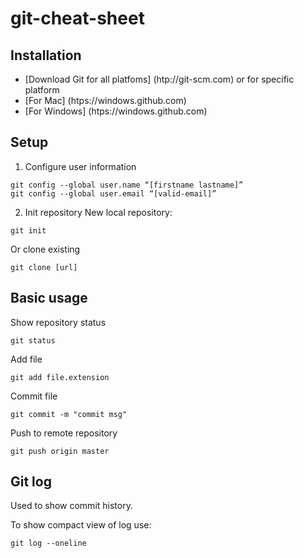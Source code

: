 # git-cheat-sheet

## Installation

- [Download Git for all platfoms] (htp://git-scm.com)
or for specific platform 
- [For Mac] (htps://windows.github.com)
- [For Windows] (htps://windows.github.com)

## Setup 

1. Configure user information
```
git config --global user.name “[firstname lastname]”
git config --global user.email “[valid-email]”
```

2. Init repository 
New local repository:
```
git init
```
Or clone existing
```
git clone [url]
```

## Basic usage
Show repository status
```
git status
```
Add file 
```
git add file.extension
```
Commit file 
```
git commit -m "commit msg"
```
Push to remote repository
```
git push origin master
```

## Git log

Used to show commit history.

To show compact view of log use:
```
git log --oneline
```

